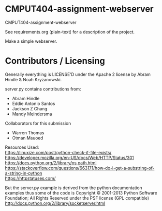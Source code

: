 CMPUT404-assignment-webserver
=============================

CMPUT404-assignment-webserver

See requirements.org (plain-text) for a description of the project.

Make a simple webserver.

Contributors / Licensing
========================

Generally everything is LICENSE'D under the Apache 2 license by Abram Hindle & Noah Kryzanowski.

server.py contains contributions from:

* Abram Hindle
* Eddie Antonio Santos
* Jackson Z Chang
* Mandy Meindersma 

Collaborators for this submission
* Warren Thomas
* Otman Mauoed

Resources Used:  
https://linuxize.com/post/python-check-if-file-exists/  
https://developer.mozilla.org/en-US/docs/Web/HTTP/Status/301  
https://docs.python.org/2/library/os.path.html  
https://stackoverflow.com/questions/663171/how-do-i-get-a-substring-of-a-string-in-python  
https://httpstatuses.com/  

But the server.py example is derived from the python documentation
examples thus some of the code is Copyright © 2001-2013 Python
Software Foundation; All Rights Reserved under the PSF license (GPL
compatible) http://docs.python.org/2/library/socketserver.html

